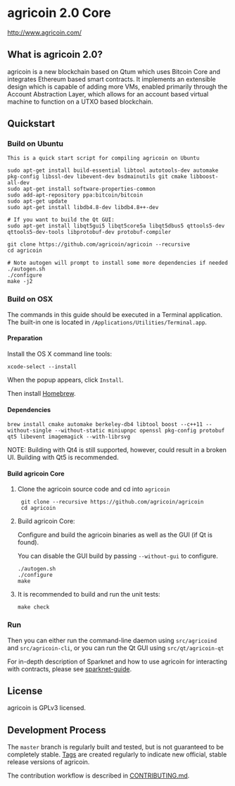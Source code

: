 agricoin 2.0 Core
=========

http://www.agricoin.com/

What is agricoin 2.0?
-------------

agricoin is a new blockchain based on Qtum which uses Bitcoin Core and integrates Ethereum based smart contracts. It implements an extensible design which is capable of adding more VMs, enabled primarily through the Account Abstraction Layer, which allows for an account based virtual machine to function on a UTXO based blockchain. 


Quickstart
----------
### Build on Ubuntu

    This is a quick start script for compiling agricoin on Ubuntu

    sudo apt-get install build-essential libtool autotools-dev automake pkg-config libssl-dev libevent-dev bsdmainutils git cmake libboost-all-dev
    sudo apt-get install software-properties-common
    sudo add-apt-repository ppa:bitcoin/bitcoin
    sudo apt-get update
    sudo apt-get install libdb4.8-dev libdb4.8++-dev

    # If you want to build the Qt GUI:
    sudo apt-get install libqt5gui5 libqt5core5a libqt5dbus5 qttools5-dev qttools5-dev-tools libprotobuf-dev protobuf-compiler

    git clone https://github.com/agricoin/agricoin --recursive
    cd agricoin

    # Note autogen will prompt to install some more dependencies if needed
    ./autogen.sh
    ./configure 
    make -j2

### Build on OSX

The commands in this guide should be executed in a Terminal application.
The built-in one is located in `/Applications/Utilities/Terminal.app`.

#### Preparation

Install the OS X command line tools:

`xcode-select --install`

When the popup appears, click `Install`.

Then install [Homebrew](https://brew.sh).

#### Dependencies

    brew install cmake automake berkeley-db4 libtool boost --c++11 --without-single --without-static miniupnpc openssl pkg-config protobuf qt5 libevent imagemagick --with-librsvg

NOTE: Building with Qt4 is still supported, however, could result in a broken UI. Building with Qt5 is recommended.

#### Build agricoin Core

1. Clone the agricoin source code and cd into `agricoin`

        git clone --recursive https://github.com/agricoin/agricoin
        cd agricoin

2.  Build agricoin Core:

    Configure and build the agricoin binaries as well as the GUI (if Qt is found).

    You can disable the GUI build by passing `--without-gui` to configure.

        ./autogen.sh
        ./configure
        make

3.  It is recommended to build and run the unit tests:

        make check

### Run

Then you can either run the command-line daemon using `src/agricoind` and `src/agricoin-cli`, or you can run the Qt GUI using `src/qt/agricoin-qt`

For in-depth description of Sparknet and how to use agricoin for interacting with contracts, please see [sparknet-guide](doc/sparknet-guide.md).

License
-------

agricoin is GPLv3 licensed.

Development Process
-------------------

The `master` branch is regularly built and tested, but is not guaranteed to be
completely stable. [Tags](https://github.com/agricoin/agricoin/tags) are created
regularly to indicate new official, stable release versions of agricoin.

The contribution workflow is described in [CONTRIBUTING.md](CONTRIBUTING.md).
